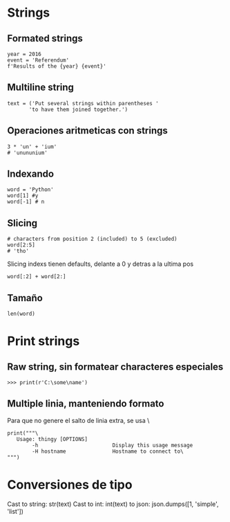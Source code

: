 # Strings

## Formated strings

```
year = 2016
event = 'Referendum'
f'Results of the {year} {event}'
```

## Multiline string

```
text = ('Put several strings within parentheses '
       'to have them joined together.')
```

## Operaciones aritmeticas con strings

```
3 * 'un' + 'ium'
# 'unununium'
```

## Indexando

```
word = 'Python'
word[1] #y
word[-1] # n

```

## Slicing

```
# characters from position 2 (included) to 5 (excluded)
word[2:5]  
# 'tho'
```
Slicing indexs tienen defaults, delante a 0 y detras a la ultima pos

```
word[:2] + word[2:]
```

## Tamaño

```
len(word)
```

# Print strings

## Raw string, sin formatear characteres especiales

```
>>> print(r'C:\some\name')
```

## Multiple linia, manteniendo formato

Para que no genere el salto de linia extra, se usa \

```
print("""\
   Usage: thingy [OPTIONS]
        -h                        Display this usage message
        -H hostname               Hostname to connect to\
""")
```

# Conversiones de tipo

Cast to string: str(text)
Cast to int: int(text)
to json: json.dumps([1, 'simple', 'list'])
